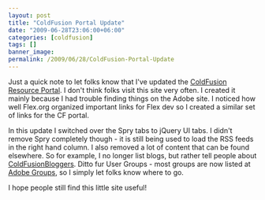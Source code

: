 ```yaml
---
layout: post
title: "ColdFusion Portal Update"
date: "2009-06-28T23:06:00+06:00"
categories: [coldfusion]
tags: []
banner_image: 
permalink: /2009/06/28/ColdFusion-Portal-Update
---
```


Just a quick note to let folks know that I've updated the <a href="http://www.coldfusionportal.org/">ColdFusion Resource Portal</a>. I don't think folks visit this site very often. I created it mainly because I had trouble finding things on the Adobe site. I noticed how well Flex.org organized important links for Flex dev so I created a similar set of links for the CF portal. 

In this update I switched over the Spry tabs to jQuery UI tabs. I didn't remove Spry completely though - it is still being used to load the RSS feeds in the right hand column. I also removed a lot of content that can be found elsewhere. So for example, I no longer list blogs, but rather tell people about <a href="http://www.coldfusionbloggers.org">ColdFusionBloggers</a>. Ditto fur User Groups - most groups are now listed at <a href="http://groups.adobe.com">Adobe Groups</a>, so I simply let folks know where to go.

I hope people still find this little site useful!